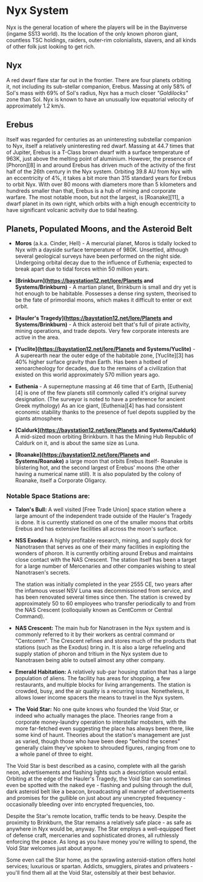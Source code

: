 # Nyx System

Nyx is the general location of where the players will be in the Bayinverse (ingame SS13 world). Its the location of the only known phoron giant, countless TSC holdings, raiders, outer-rim colonialists, slavers, and all kinds of other folk just looking to get rich.

## Nyx

A red dwarf flare star far out in the frontier. There are four planets orbiting it, not including its sub-stellar companion, Erebus. Massing at only 58% of Sol's mass with 69% of Sol's radius, Nyx has a much closer _"Goldilocks"_ zone than Sol. Nyx is known to have an unusually low equatorial velocity of approximately 1.2 km/s.

## Erebus

Itself was regarded for centuries as an uninteresting substellar companion to Nyx, itself a relatively uninteresting red dwarf. Massing at 44.7 times that of Jupiter, Erebus is a T-Class brown dwarf with a surface temperature of 963K, just above the melting point of aluminium. However, the presence of [Phoron][8] in and around Erebus has driven much of the activity of the first half of the 26th century in the Nyx system. Orbiting 39.8 AU from Nyx with an eccentricity of 4%, it takes a bit more than 315 standard years for Erebus to orbit Nyx. With over 80 moons with diameters more than 5 kilometers and hundreds smaller than that, Erebus is a hub of mining and corporate warfare. The most notable moon, but not the largest, is [Roanake][11], a dwarf planet in its own right, which orbits with a high enough eccentricity to have significant volcanic activity due to tidal heating.

## Planets, Populated Moons, and the Asteroid Belt

* **Moros** (a.k.a. Cinder, Hell) - A mercurial planet, Moros is tidally locked to Nyx with a dayside surface temperature of 980K. Unsettled, although several geological surveys have been performed on the night side. Undergoing orbital decay due to the influence of Euthenia; expected to break apart due to tidal forces within 50 million years.

* **[Brinkburn](https://baystation12.net/lore/Planets and Systems/Brinkburn)** \- A martian planet, Brinkburn is small and dry yet is hot enough to be habitable. Possesses a dense ring system, theorised to be the fate of primordial moons, which makes it difficult to enter or exit orbit.

* **[Hauler's Tragedy](https://baystation12.net/lore/Planets and Systems/Brinkburn)** \- A thick asteroid belt that's full of pirate activity, mining operations, and trade depots. Very few corporate interests are active in the area.

* **[Yuclite](https://baystation12.net/lore/Planets and Systems/Yuclite)** \- A superearth near the outer edge of the habitable zone, [Yuclite][3] has 40% higher surface gravity than Earth. Has been a hotbed of xenoarcheology for decades, due to the remains of a civilization that existed on this world approximately 570 million years ago.

* **Euthenia** \- A superneptune massing at 46 time that of Earth, [Euthenia][4] is one of the few planets still commonly called it's original survey designation. (The surveyor is noted to have a preference for ancient Greek mythology) As an ice giant, [Euthenia][4] has had consistent economic stability thanks to the presence of fuel depots supplied by the giants atmosphere.

* **[Caldurk](https://baystation12.net/lore/Planets and Systems/Caldurk)** A mid-sized moon orbiting Brinkburn. It has the Mining Hub Republic of Caldurk on it, and is about the same size as Luna.

* **[Roanake](https://baystation12.net/lore/Planets and Systems/Roanake)** a large moon that orbits Erebus itself- Roanake is blistering hot, and the second largest of Erebus' moons (the other having a numerical name still). It is also populated by the colony of Roanake, itself a Corporate Oligarcy.

### Notable Space Stations are:

* **Talon's Bull:** A well visited [Free Trade Union] space station where a large amount of the independent trade outside of the Hauler's Tragedy is done. It is currently stationed on one of the smaller moons that orbits Erebus and has extensive facilities all across the moon's surface.

* **NSS Exodus:** A highly profitable research, mining, and supply dock for Nanotrasen that serves as one of their many facilities in exploiting the wonders of phoron. It is currently orbiting around Erebus and maintains close contact with the NAS Crescent. The station itself has been a target for a large number of Mercenaries and other companies wishing to steal Nanotrasen's secrets.

   The station was initially completed in the year 2555 CE, two years after the infamous vessel NSV Luna was decommissioned from service, and has been renovated several times since then. The station is crewed by approximately 50 to 60 employees who transfer periodically to and from the NAS Crescent (colloquially known as CentComm or Central Command).

* **NAS Crescent:** The main hub for Nanotrasen in the Nyx system and is commonly referred to it by their workers as central command or "Centcomm". The Crescent refines and stores much of the products that stations (such as the Exodus) bring in. It is also a large refueling and supply station of phoron and tritium in the Nyx system due to Nanotrasen being able to outsell almost any other company.

* **Emerald Habitation:** A relatively sub-par housing station that has a large population of aliens. The facility has areas for shopping, a few restaurants, and multiple blocks for living arrangements. The station is crowded, busy, and the air quality is a recurring issue. Nonetheless, it allows lower income spacers the means to travel in the Nyx system.

* **The Void Star:** No one quite knows who founded the Void Star, or indeed who actually manages the place. Theories range from a corporate money-laundry operation to interstellar mobsters, with the more far-fetched even suggesting the place has always been there, like some kind of haunt. Theories about the station's management are just as varied, though those who have been deep "behind the scenes" generally claim they've spoken to shrouded figures, ranging from one to a whole panel of three to eight.

The Void Star is best described as a casino, complete with all the garish neon, advertisements and flashing lights such a description would entail. Orbiting at the edge of the Hauler's Tragedy, the Void Star can sometimes even be spotted with the naked eye - flashing and pulsing through the dull, dark asteroid belt like a beacon, broadcasting all manner of advertisements and promises for the gullible on just about any unencrypted frequency - occasionally bleeding over into encrypted frequencies, too.

Despite the Star's remote location, traffic tends to be heavy. Despite the proximity to Brinkburn, the Star remains a relatively safe place - as safe as anywhere in Nyx would be, anyway. The Star employs a well-equipped fleet of defense craft, mercenaries and sophisticated drones, all ruthlessly enforcing the peace. As long as you have money you're willing to spend, the Void Star welcomes just about anyone.

Some even call the Star home, as the sprawling asteroid-station offers hotel services; luxurious or spartan. Addicts, smugglers, pirates and privateers - you'll find them all at the Void Star, ostensibly at their best behavior.



